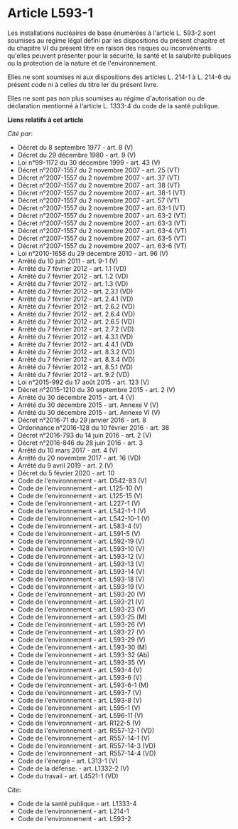 # Article L593-1

Les installations nucléaires de base énumérées à l'article L. 593-2 sont soumises au régime légal défini par les dispositions
du présent chapitre et du chapitre VI du présent titre en raison des risques ou inconvénients qu'elles peuvent présenter pour
la sécurité, la santé et la salubrité publiques ou la protection de la nature et de l'environnement. 

Elles ne sont soumises ni aux dispositions des articles L. 214-1 à L. 214-6 du présent code ni à celles du titre Ier du
présent livre. 

Elles ne sont pas non plus soumises au régime d'autorisation ou de déclaration mentionné à l'article L. 1333-4 du code de la
santé publique.

**Liens relatifs à cet article**

_Cité par_:

  - Décret du 8 septembre 1977 - art. 8 (V)
  - Décret du 29 décembre 1980 - art. 9 (V)
  - Loi n°99-1172 du 30 décembre 1999 - art. 43 (V)
  - Décret n°2007-1557 du 2 novembre 2007 - art. 25 (VT)
  - Décret n°2007-1557 du 2 novembre 2007 - art. 37 (VT)
  - Décret n°2007-1557 du 2 novembre 2007 - art. 38 (VT)
  - Décret n°2007-1557 du 2 novembre 2007 - art. 38-1 (VT)
  - Décret n°2007-1557 du 2 novembre 2007 - art. 57 (VT)
  - Décret n°2007-1557 du 2 novembre 2007 - art. 63-1 (VT)
  - Décret n°2007-1557 du 2 novembre 2007 - art. 63-2 (VT)
  - Décret n°2007-1557 du 2 novembre 2007 - art. 63-3 (VT)
  - Décret n°2007-1557 du 2 novembre 2007 - art. 63-4 (VT)
  - Décret n°2007-1557 du 2 novembre 2007 - art. 63-5 (VT)
  - Décret n°2007-1557 du 2 novembre 2007 - art. 63-6 (VT)
  - Loi n°2010-1658 du 29 décembre 2010 - art. 96 (V)
  - Arrêté du 10 juin 2011 - art. 9-1 (V)
  - Arrêté du 7 février 2012 - art. 1.1 (VD)
  - Arrêté du 7 février 2012 - art. 1.2 (VD)
  - Arrêté du 7 février 2012 - art. 1.3 (VD)
  - Arrêté du 7 février 2012 - art. 2.3.1 (VD)
  - Arrêté du 7 février 2012 - art. 2.4.1 (VD)
  - Arrêté du 7 février 2012 - art. 2.6.2 (VD)
  - Arrêté du 7 février 2012 - art. 2.6.4 (VD)
  - Arrêté du 7 février 2012 - art. 2.6.5 (VD)
  - Arrêté du 7 février 2012 - art. 2.7.2 (VD)
  - Arrêté du 7 février 2012 - art. 4.3.1 (VD)
  - Arrêté du 7 février 2012 - art. 4.4.1 (VD)
  - Arrêté du 7 février 2012 - art. 8.3.2 (VD)
  - Arrêté du 7 février 2012 - art. 8.3.4 (VD)
  - Arrêté du 7 février 2012 - art. 8.5.1 (VD)
  - Arrêté du 7 février 2012 - art. 9.2 (VD)
  - Loi n°2015-992 du 17 août 2015 - art. 123 (V)
  - Décret n°2015-1210 du 30 septembre 2015 - art. 2 (V)
  - Arrêté du 30 décembre 2015 - art. 4 (V)
  - Arrêté du 30 décembre 2015 - art. Annexe V (V)
  - Arrêté du 30 décembre 2015 - art. Annexe VI (V)
  - Décret n°2016-71 du 29 janvier 2016 - art. 8
  - Ordonnance n°2016-128 du 10 février 2016 - art. 38
  - Décret n°2016-793 du 14 juin 2016 - art. 2 (V)
  - Décret n°2016-846 du 28 juin 2016 - art. 3
  - Arrêté du 10 mars 2017 - art. 4 (V)
  - Arrêté du 20 novembre 2017 - art. 16 (VD)
  - Arrêté du 9 avril 2019 - art. 2 (V)
  - Décret du 5 février 2020 - art. 10
  - Code de l'environnement - art. D542-83 (V)
  - Code de l'environnement - art. L125-10 (V)
  - Code de l'environnement - art. L125-15 (V)
  - Code de l'environnement - art. L227-1 (V)
  - Code de l'environnement - art. L542-1-1 (V)
  - Code de l'environnement - art. L542-10-1 (V)
  - Code de l'environnement - art. L583-4 (V)
  - Code de l'environnement - art. L591-5 (V)
  - Code de l'environnement - art. L592-19 (V)
  - Code de l'environnement - art. L593-10 (V)
  - Code de l'environnement - art. L593-12 (V)
  - Code de l'environnement - art. L593-13 (V)
  - Code de l'environnement - art. L593-14 (V)
  - Code de l'environnement - art. L593-18 (V)
  - Code de l'environnement - art. L593-19 (V)
  - Code de l'environnement - art. L593-20 (V)
  - Code de l'environnement - art. L593-21 (V)
  - Code de l'environnement - art. L593-23 (V)
  - Code de l'environnement - art. L593-25 (M)
  - Code de l'environnement - art. L593-26 (V)
  - Code de l'environnement - art. L593-27 (V)
  - Code de l'environnement - art. L593-29 (V)
  - Code de l'environnement - art. L593-30 (M)
  - Code de l'environnement - art. L593-32 (Ab)
  - Code de l'environnement - art. L593-35 (V)
  - Code de l'environnement - art. L593-4 (V)
  - Code de l'environnement - art. L593-6 (V)
  - Code de l'environnement - art. L593-6-1 (M)
  - Code de l'environnement - art. L593-7 (V)
  - Code de l'environnement - art. L593-8 (V)
  - Code de l'environnement - art. L595-1 (V)
  - Code de l'environnement - art. L596-11 (V)
  - Code de l'environnement - art. R122-5 (V)
  - Code de l'environnement - art. R557-12-1 (VD)
  - Code de l'environnement - art. R557-14-1 (V)
  - Code de l'environnement - art. R557-14-3 (VD)
  - Code de l'environnement - art. R557-14-4 (VD)
  - Code de l'énergie - art. L313-1 (V)
  - Code de la défense. - art. L1332-2 (V)
  - Code du travail - art. L4521-1 (VD)

_Cite_:

  - Code de la santé publique - art. L1333-4
  - Code de l'environnement - art. L214-1
  - Code de l'environnement - art. L593-2
